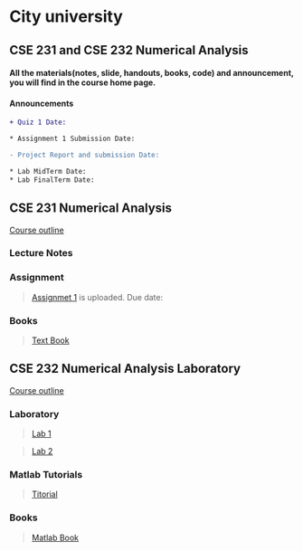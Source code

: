 # City university

## CSE 231 and CSE 232 Numerical Analysis

#### All the materials(notes, slide, handouts, books, code) and announcement, you will find in the course home page.
#### Announcements

```diff
+ Quiz 1 Date:

* Assignment 1 Submission Date:

- Project Report and submission Date:

* Lab MidTerm Date:
* Lab FinalTerm Date:

```



## CSE 231 Numerical Analysis

[Course outline]()

### Lecture Notes

>

### Assignment
> [Assignmet 1]() is uploaded. Due date: 



### Books
> [Text Book]()

## CSE 232 Numerical Analysis Laboratory

[Course outline]()

### Laboratory

> [Lab 1](https://github.com/suptaphilip/CityUniversity-NumericalAnalysis/raw/Fall-2018/Lab%201.pdf)

> [Lab 2]()
### Matlab Tutorials

> [Titorial]()


### Books
> [Matlab Book]()




